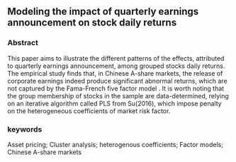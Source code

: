 ## Modeling the impact of quarterly earnings announcement on stock daily returns

### Abstract

This paper aims to illustrate the different patterns of the effects, 
attributed to quarterly earnings announcement, among grouped stocks daily returns.
The empirical study finds that, in Chinese A-share markets, 
the release of corporate earnings indeed produce significant abnormal returns, 
which are not captured by the Fama-French five factor model .
It is worth noting that the group membership of stocks in the sample 
are data-determined, relying on an iterative algorithm called PLS from Su(2016),
which impose penalty on the heterogeneous coefficients of market risk factor.

### keywords

Asset pricing; Cluster analysis; heterogenous coefficients; Factor models; Chinese A-share markets


